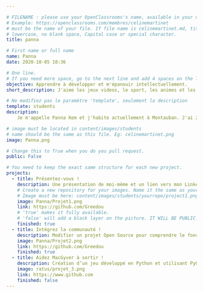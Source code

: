 ```yaml
---

# FILENAME : please use your OpenClassrooms's name, available in your url.
# Example: https://openclassrooms.com/membres/celinemartinet
# must be the name of your file. If file name is celinemartinet.md, title is celinemartinet.
# lowercase, no blank space, Capital case or special character.
title: panna

# First name or full name
name: Panna
date: 2020-10-05 18:36

# One line.
# If you need more space, go to the next line and add 4 spaces on the left, as in 'description'.
objective: Apprendre à développer et m'épanouir intellectuellement.
short_description: J'aime les jeux videos, le sport, les animes et les mangas.

# Ne modifiez pas le paramètre 'template', seulement la description
template: students
description:
    Je m'appelle Panna Kem et j'habite actuellement à Montauban. J'ai 24 ans et j'ai débuté une formation de développeur d'applications iOs fin septembre 2020. J'ai vraiment hate d'être apte à faire ce qui me passionne !

# image must be located in content/images/students
# name should be the same as this file. Eg: celinemartinet.png
image: Panna.png

# Change this to True when you do you pull request.
public: False

# You need to keep the exact same structure for each new project.
projects:
  - title: Présentez-vous !
    description: Une présentation de moi-même et un lien vers mon LinkedIn.
    # Create a new repository for your images. Name it the same as your nickname and profile picture.
    # Image must be here: content/images/students/yourrepo/project1.png
    image: Panna/Projet1.png
    link: https://github.com/Greedou
    # 'true' makes it fully available.
    # 'false' will add a black layer on the picture. IT WILL BE PUBLIC!
    finished: true
  - title: Intégrez la communauté !
    description: Modifier un projet Open Source pour comprendre le fonctionnement de Git, de Github et des pull requests. 
    image: Panna/Projet2.png
    link: https://github.com/Greedou
    finished: true
  - title: Aidez MacGyver à sortir !
    description: Création d’un jeu développé en Python et utilisant PyGame.
    image: ratus/projet_3.png
    link: https://www.github.com
    finished: false
---
```

